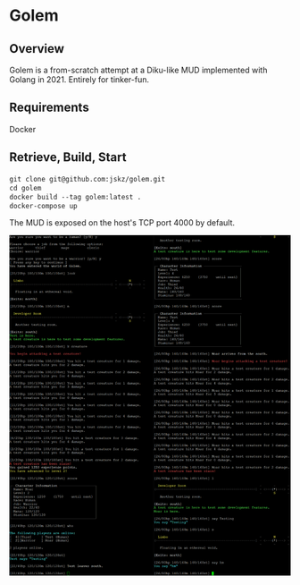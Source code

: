 # Golem

## Overview

Golem is a from-scratch attempt at a Diku-like MUD implemented with Golang in 2021.  Entirely for tinker-fun.

## Requirements

Docker
## Retrieve, Build, Start

```
git clone git@github.com:jskz/golem.git
cd golem
docker build --tag golem:latest .
docker-compose up
```

The MUD is exposed on the host's TCP port 4000 by default.

![Early signs of gameplay and combat in the game loop](img/2021-08-29-2.png)